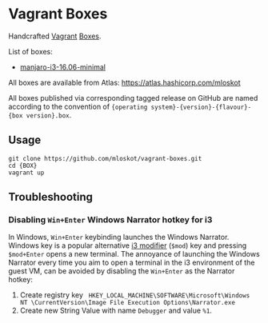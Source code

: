 # Vagrant Boxes

Handcrafted [Vagrant](https://www.vagrantup.com/) [Boxes](https://www.vagrantup.com/docs/boxes.html).

List of boxes:

* [manjaro-i3-16.06-minimal](manjaro-i3-16.06-minimal/README.md)

All boxes are available from Atlas: https://atlas.hashicorp.com/mloskot

All boxes published via corresponding tagged release on GitHub are named according to the convention of `{operating system}-{version}-{flavour}-{box version}.box`.

## Usage

```
git clone https://github.com/mloskot/vagrant-boxes.git
cd {BOX}
vagrant up
```

## Troubleshooting

### Disabling `Win+Enter` Windows Narrator hotkey for i3 

In Windows, `Win+Enter` keybinding launches the Windows Narrator.
Windows key is a popular alternative [i3 modifier](https://i3wm.org/docs/userguide.html#_using_i3)
(`$mod`) key and pressing `$mod+Enter` opens a new terminal.
The annoyance of launching the Windows Narrator every time
you aim to open a terminal in the i3 environment of the guest VM,
can be avoided by disabling the `Win+Enter` as the Narrator hotkey:

1. Create registry key ` HKEY_LOCAL_MACHINE\SOFTWARE\Microsoft\Windows NT \CurrentVersion\Image File Execution Options\Narrator.exe`
2. Create new String Value with name `Debugger` and value `%1`.